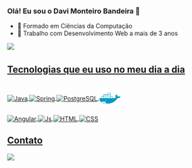
### Olá! Eu sou o Davi Monteiro Bandeira 👋

- 📜 Formado em Ciências da Computação
- 🔭 Trabalho com Desenvolvimento Web a mais de 3 anos

<div>
  <a href="https://github.com/Davi-Bandeira">
  <img height="180em" src="https://github-readme-stats.vercel.app/api/top-langs/?username=Davi-Bandeira&layout=compact&langs_count=7&theme=dark"/>
</div>

## Tecnologias que eu uso no meu dia a dia

<div style="display: inline_block"><br>
  <img align="center" alt="Java" src="https://img.shields.io/badge/Java-ED8B00?style=for-the-badge&logo=openjdk&logoColor=white" />
  <img align="center" alt="Spring" src="https://img.shields.io/badge/Spring-6DB33F?style=for-the-badge&logo=spring&logoColor=white" />
  <img align="center" alt="PostgreSQL" src="https://img.shields.io/badge/PostgreSQL-316192?style=for-the-badge&logo=postgresql&logoColor=white">
  <img align="center" alt="Docker" height="40" width="50" src="https://raw.githubusercontent.com/devicons/devicon/master/icons/docker/docker-plain.svg">
</div><br/>
  
 <div style="display: inline_block">
   <img align="center" alt="Angular" src="https://img.shields.io/badge/Angular-DD0031?style=for-the-badge&logo=angular&logoColor=white">
  <img align="center" alt="Js" src="https://img.shields.io/badge/JavaScript-F7DF1E?style=for-the-badge&logo=javascript&logoColor=black">
  <img align="center" alt="HTML"  src="https://img.shields.io/badge/HTML-239120?style=for-the-badge&logo=html5&logoColor=white">
  <img align="center" alt="CSS" src="https://img.shields.io/badge/CSS-239120?&style=for-the-badge&logo=css3&logoColor=white">
</div>

## Contato
  <div>
    <a href="https://www.linkedin.com/in/davi-monteiro-bandeira" target="_blank"><img src="https://img.shields.io/badge/-LinkedIn-%230077B5?style=for-the-badge&logo=linkedin&logoColor=white" target="_blank"></a>
  </div>
